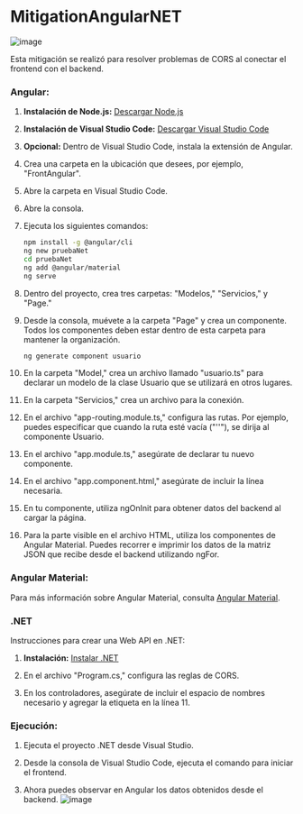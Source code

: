 # MitigationAngularNET

![image](https://github.com/CintiaLeal/MitigationAngularNET/assets/66495366/d98a0b60-7305-4735-989a-7550072f86f6)

Esta mitigación se realizó para resolver problemas de CORS al conectar el frontend con el backend.

### Angular:

1. **Instalación de Node.js:** [Descargar Node.js](https://nodejs.org/es)

2. **Instalación de Visual Studio Code:** [Descargar Visual Studio Code](https://code.visualstudio.com/download)

3. **Opcional:** Dentro de Visual Studio Code, instala la extensión de Angular.

4. Crea una carpeta en la ubicación que desees, por ejemplo, "FrontAngular".

5. Abre la carpeta en Visual Studio Code.

6. Abre la consola.

7. Ejecuta los siguientes comandos:

    ```bash
    npm install -g @angular/cli
    ng new pruebaNet
    cd pruebaNet
    ng add @angular/material
    ng serve
    ```

8. Dentro del proyecto, crea tres carpetas: "Modelos," "Servicios," y "Page."

9. Desde la consola, muévete a la carpeta "Page" y crea un componente. Todos los componentes deben estar dentro de esta carpeta para mantener la organización.

    ```bash
    ng generate component usuario
    ```

10. En la carpeta "Model," crea un archivo llamado "usuario.ts" para declarar un modelo de la clase Usuario que se utilizará en otros lugares.

11. En la carpeta "Servicios," crea un archivo para la conexión.

12. En el archivo "app-routing.module.ts," configura las rutas. Por ejemplo, puedes especificar que cuando la ruta esté vacía ("''"), se dirija al componente Usuario.

13. En el archivo "app.module.ts," asegúrate de declarar tu nuevo componente.

14. En el archivo "app.component.html," asegúrate de incluir la línea necesaria.

15. En tu componente, utiliza ngOnInit para obtener datos del backend al cargar la página.

16. Para la parte visible en el archivo HTML, utiliza los componentes de Angular Material. Puedes recorrer e imprimir los datos de la matriz JSON que recibe desde el backend utilizando ngFor.

### Angular Material:

Para más información sobre Angular Material, consulta [Angular Material](https://material.angular.io/).

### .NET

Instrucciones para crear una Web API en .NET:

1. **Instalación:** [Instalar .NET](https://dotnet.microsoft.com/download)

2. En el archivo "Program.cs," configura las reglas de CORS.

3. En los controladores, asegúrate de incluir el espacio de nombres necesario y agregar la etiqueta en la línea 11.

### Ejecución:

1. Ejecuta el proyecto .NET desde Visual Studio.

2. Desde la consola de Visual Studio Code, ejecuta el comando para iniciar el frontend.

3. Ahora puedes observar en Angular los datos obtenidos desde el backend.
![image](https://github.com/CintiaLeal/MitigationAngularNET/assets/66495366/4c029ac1-0fd3-4c19-a306-f0ec21b5caa9)

